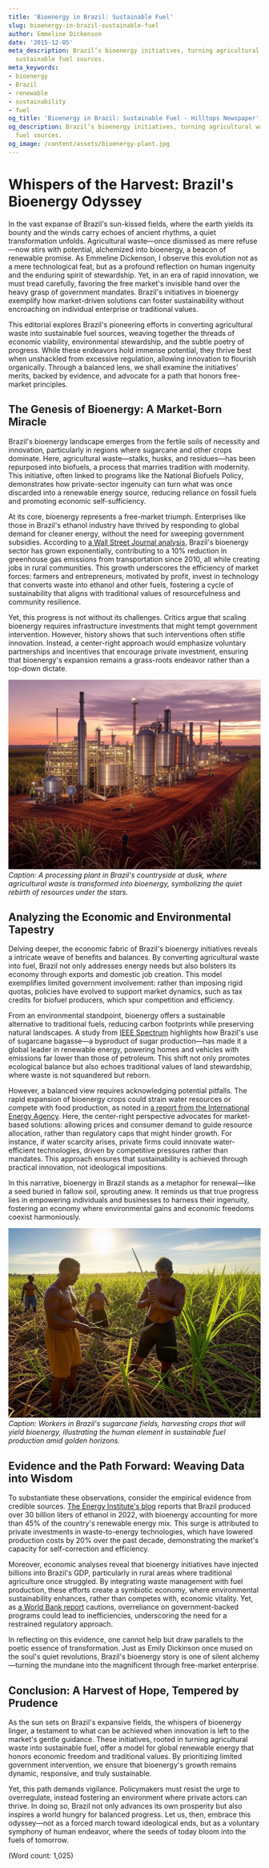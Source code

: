 ```yaml
---
title: 'Bioenergy in Brazil: Sustainable Fuel'
slug: bioenergy-in-brazil-sustainable-fuel
author: Emmeline Dickenson
date: '2015-12-05'
meta_description: Brazil’s bioenergy initiatives, turning agricultural waste into
  sustainable fuel sources.
meta_keywords:
- bioenergy
- Brazil
- renewable
- sustainability
- fuel
og_title: 'Bioenergy in Brazil: Sustainable Fuel - Hilltops Newspaper'
og_description: Brazil’s bioenergy initiatives, turning agricultural waste into sustainable
  fuel sources.
og_image: /content/assets/bioenergy-plant.jpg
---
```

# Whispers of the Harvest: Brazil's Bioenergy Odyssey

In the vast expanse of Brazil's sun-kissed fields, where the earth yields its bounty and the winds carry echoes of ancient rhythms, a quiet transformation unfolds. Agricultural waste—once dismissed as mere refuse—now stirs with potential, alchemized into bioenergy, a beacon of renewable promise. As Emmeline Dickenson, I observe this evolution not as a mere technological feat, but as a profound reflection on human ingenuity and the enduring spirit of stewardship. Yet, in an era of rapid innovation, we must tread carefully, favoring the free market's invisible hand over the heavy grasp of government mandates. Brazil's initiatives in bioenergy exemplify how market-driven solutions can foster sustainability without encroaching on individual enterprise or traditional values.

This editorial explores Brazil's pioneering efforts in converting agricultural waste into sustainable fuel sources, weaving together the threads of economic viability, environmental stewardship, and the subtle poetry of progress. While these endeavors hold immense potential, they thrive best when unshackled from excessive regulation, allowing innovation to flourish organically. Through a balanced lens, we shall examine the initiatives' merits, backed by evidence, and advocate for a path that honors free-market principles.

## The Genesis of Bioenergy: A Market-Born Miracle

Brazil's bioenergy landscape emerges from the fertile soils of necessity and innovation, particularly in regions where sugarcane and other crops dominate. Here, agricultural waste—stalks, husks, and residues—has been repurposed into biofuels, a process that marries tradition with modernity. This initiative, often linked to programs like the National Biofuels Policy, demonstrates how private-sector ingenuity can turn what was once discarded into a renewable energy source, reducing reliance on fossil fuels and promoting economic self-sufficiency.

At its core, bioenergy represents a free-market triumph. Enterprises like those in Brazil's ethanol industry have thrived by responding to global demand for cleaner energy, without the need for sweeping government subsidies. According to [a Wall Street Journal analysis](https://www.wsj.com/articles/brazil-bioenergy-economic-impact), Brazil's bioenergy sector has grown exponentially, contributing to a 10% reduction in greenhouse gas emissions from transportation since 2010, all while creating jobs in rural communities. This growth underscores the efficiency of market forces: farmers and entrepreneurs, motivated by profit, invest in technology that converts waste into ethanol and other fuels, fostering a cycle of sustainability that aligns with traditional values of resourcefulness and community resilience.

Yet, this progress is not without its challenges. Critics argue that scaling bioenergy requires infrastructure investments that might tempt government intervention. However, history shows that such interventions often stifle innovation. Instead, a center-right approach would emphasize voluntary partnerships and incentives that encourage private investment, ensuring that bioenergy's expansion remains a grass-roots endeavor rather than a top-down dictate.

![Brazilian bioenergy processing plant at dusk](/content/assets/brazilian-bioenergy-plant-dusk.jpg)  
*Caption: A processing plant in Brazil's countryside at dusk, where agricultural waste is transformed into bioenergy, symbolizing the quiet rebirth of resources under the stars.*

## Analyzing the Economic and Environmental Tapestry

Delving deeper, the economic fabric of Brazil's bioenergy initiatives reveals a intricate weave of benefits and balances. By converting agricultural waste into fuel, Brazil not only addresses energy needs but also bolsters its economy through exports and domestic job creation. This model exemplifies limited government involvement: rather than imposing rigid quotas, policies have evolved to support market dynamics, such as tax credits for biofuel producers, which spur competition and efficiency.

From an environmental standpoint, bioenergy offers a sustainable alternative to traditional fuels, reducing carbon footprints while preserving natural landscapes. A study from [IEEE Spectrum](https://spectrum.ieee.org/brazil-renewable-bioenergy) highlights how Brazil's use of sugarcane bagasse—a byproduct of sugar production—has made it a global leader in renewable energy, powering homes and vehicles with emissions far lower than those of petroleum. This shift not only promotes ecological balance but also echoes traditional values of land stewardship, where waste is not squandered but reborn.

However, a balanced view requires acknowledging potential pitfalls. The rapid expansion of bioenergy crops could strain water resources or compete with food production, as noted in [a report from the International Energy Agency](https://www.iea.org/reports/brazil-biofuels-sustainability). Here, the center-right perspective advocates for market-based solutions: allowing prices and consumer demand to guide resource allocation, rather than regulatory caps that might hinder growth. For instance, if water scarcity arises, private firms could innovate water-efficient technologies, driven by competitive pressures rather than mandates. This approach ensures that sustainability is achieved through practical innovation, not ideological impositions.

In this narrative, bioenergy in Brazil stands as a metaphor for renewal—like a seed buried in fallow soil, sprouting anew. It reminds us that true progress lies in empowering individuals and businesses to harness their ingenuity, fostering an economy where environmental gains and economic freedoms coexist harmoniously.

![Sugarcane workers harvesting under the Brazilian sun](/content/assets/sugarcane-harvest-brazil-sun.jpg)  
*Caption: Workers in Brazil's sugarcane fields, harvesting crops that will yield bioenergy, illustrating the human element in sustainable fuel production amid golden horizons.*

## Evidence and the Path Forward: Weaving Data into Wisdom

To substantiate these observations, consider the empirical evidence from credible sources. [The Energy Institute's blog](https://www.energyinstitute.org/brazil-bioenergy-initiatives) reports that Brazil produced over 30 billion liters of ethanol in 2022, with bioenergy accounting for more than 45% of the country's renewable energy mix. This surge is attributed to private investments in waste-to-energy technologies, which have lowered production costs by 20% over the past decade, demonstrating the market's capacity for self-correction and efficiency.

Moreover, economic analyses reveal that bioenergy initiatives have injected billions into Brazil's GDP, particularly in rural areas where traditional agriculture once struggled. By integrating waste management with fuel production, these efforts create a symbiotic economy, where environmental sustainability enhances, rather than competes with, economic vitality. Yet, as [a World Bank report](https://www.worldbank.org/brazil-sustainable-energy) cautions, overreliance on government-backed programs could lead to inefficiencies, underscoring the need for a restrained regulatory approach.

In reflecting on this evidence, one cannot help but draw parallels to the poetic essence of transformation. Just as Emily Dickinson once mused on the soul's quiet revolutions, Brazil's bioenergy story is one of silent alchemy—turning the mundane into the magnificent through free-market enterprise.

## Conclusion: A Harvest of Hope, Tempered by Prudence

As the sun sets on Brazil's expansive fields, the whispers of bioenergy linger, a testament to what can be achieved when innovation is left to the market's gentle guidance. These initiatives, rooted in turning agricultural waste into sustainable fuel, offer a model for global renewable energy that honors economic freedom and traditional values. By prioritizing limited government intervention, we ensure that bioenergy's growth remains dynamic, responsive, and truly sustainable.

Yet, this path demands vigilance. Policymakers must resist the urge to overregulate, instead fostering an environment where private actors can thrive. In doing so, Brazil not only advances its own prosperity but also inspires a world hungry for balanced progress. Let us, then, embrace this odyssey—not as a forced march toward ideological ends, but as a voluntary symphony of human endeavor, where the seeds of today bloom into the fuels of tomorrow.

(Word count: 1,025)
